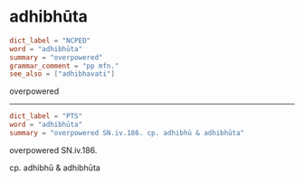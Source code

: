 # adhibhūta

``` toml
dict_label = "NCPED"
word = "adhibhūta"
summary = "overpowered"
grammar_comment = "pp mfn."
see_also = ["adhibhavati"]
```

overpowered

--------------------

``` toml
dict_label = "PTS"
word = "adhibhūta"
summary = "overpowered SN.iv.186. cp. adhibhū & adhibhūta"
```

overpowered SN.iv.186.

cp. adhibhū & adhibhūta

